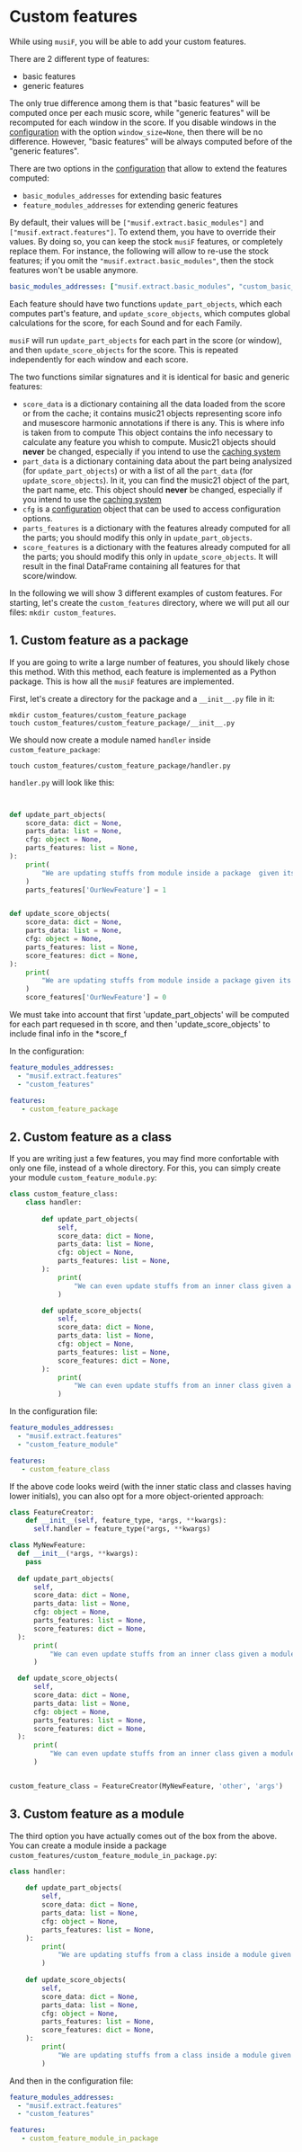 # Custom features

While using `musiF`, you will be able to add your custom features.

There are 2 different type of features:
* basic features
* generic features

The only true difference among them is that "basic features" will be computed once per
each music score, while "generic features" will be recomputed for each window in the
score. If you disable windows in the [configuration](/Configuration) with the option
`window_size=None`, then there will be no difference. However, "basic features" will be
always computed before of the "generic features".

There are two options in the [configuration](/Configuration) that allow to extend the
features computed:
* `basic_modules_addresses` for extending basic features
* `feature_modules_addresses` for extending generic features

By default, their values will be `["musif.extract.basic_modules"]` and
`["musif.extract.features"]`. To extend them, you have to override their values. By
doing so, you can keep the stock `musiF` features, or completely replace them. For
instance, the following will allow to re-use the stock features; if you omit the
`"musif.extract.basic_modules"`, then the stock features won't be usable anymore.

```yaml
basic_modules_addresses: ["musif.extract.basic_modules", "custom_basic_modules"]
```

Each feature should have two functions `update_part_objects`, which each computes part's feature, and
`update_score_objects`, which computes global calculations for the score, for each Sound and for each Family.

`musiF` will run `update_part_objects` for each part in the score (or
window), and then `update_score_objects` for the score. This is repeated independently
for each window and each score.

The two functions similar signatures and it is identical for basic and
generic features:
* `score_data` is a dictionary containing all the data loaded from the score or from the
  cache; it contains music21 objects representing score info and musescore harmonic annotations if there is any.
  This is where info is taken from to compute 
  This object contains the info necessary to calculate any feature you whish to compute. Music21 objects
  should **never** be changed, especially if you intend to use the [caching
  system](Caching.md)
* `part_data` is a dictionary containing data about the part being analysized (for
  `update_part_objects`) or with a list of all the `part_data` (for
  `update_score_objects`). In it, you can find the music21 object of the part, the part
  name, etc. This object should **never** be changed, especially if you intend to use
  the [caching system](Caching.md)
* `cfg` is a [configuration](/Configuration) object that can be used to access
  configuration options.
* `parts_features` is a dictionary with the features already computed for all the
  parts; you should modify this only in `update_part_objects`.
* `score_features` is a dictionary with the features already computed for all the
  parts; you should modify this only in `update_score_objects`. It will result in the
  final DataFrame containing all features for that score/window. 


In the following we will show 3 different examples of custom features. For starting,
let's create the `custom_features` directory, where we will put all our files: 
`mkdir custom_features`.

## 1. Custom feature as a package

If you are going to write a large number of features, you should likely chose this
method. With this method, each feature is implemented as a Python package. This is how
all the `musiF` features are implemented.

First, let's create a directory for the package and a `__init__.py` file in it:
```shell
mkdir custom_features/custom_feature_package 
touch custom_features/custom_feature_package/__init__.py
```

We should now create a module named `handler` inside `custom_feature_package`:
```shell
touch custom_features/custom_feature_package/handler.py
```

`handler.py` will look like this:
```python


def update_part_objects(
    score_data: dict = None,
    parts_data: list = None,
    cfg: object = None,
    parts_features: list = None,
):
    print(
        "We are updating stuffs from module inside a package  given its parent package (part)!"
    )
    parts_features['OurNewFeature'] = 1


def update_score_objects(
    score_data: dict = None,
    parts_data: list = None,
    cfg: object = None,
    parts_features: list = None,
    score_features: dict = None,
):
    print(
        "We are updating stuffs from module inside a package given its parent package (score)!"
    )
    score_features['OurNewFeature'] = 0

```
We must take into account that first 'update_part_objects' will be computed for each part requesed in th score, 
and then 'update_score_objects' to include final info in the *score_f

In the configuration:
```yaml
feature_modules_addresses: 
  - "musif.extract.features"
  - "custom_features"

features:
   - custom_feature_package
```

## 2. Custom feature as a class

If you are writing just a few features, you may find more confortable with only one file,
instead of a whole directory. For this, you can simply create your module
`custom_feature_module.py`:

```python
class custom_feature_class:
    class handler:
        
        def update_part_objects(
            self,
            score_data: dict = None,
            parts_data: list = None,
            cfg: object = None,
            parts_features: list = None,
        ):
            print(
                "We can even update stuffs from an inner class given a module (part)!"
            )

        def update_score_objects(
            self,
            score_data: dict = None,
            parts_data: list = None,
            cfg: object = None,
            parts_features: list = None,
            score_features: dict = None,
        ):
            print(
                "We can even update stuffs from an inner class given a module (score)!"
            )

```

In the configuration file:
```yaml
feature_modules_addresses: 
  - "musif.extract.features"
  - "custom_feature_module"

features:
   - custom_feature_class
```

If the above code looks weird (with the inner static class and classes having lower
initials), you can also opt for a more object-oriented approach:

```python
class FeatureCreator:
    def __init__(self, feature_type, *args, **kwargs):
      self.handler = feature_type(*args, **kwargs)

class MyNewFeature:
  def __init__(*args, **kwargs):
    pass
    
  def update_part_objects(
      self,
      score_data: dict = None,
      parts_data: list = None,
      cfg: object = None,
      parts_features: list = None,
      score_features: dict = None,
  ):
      print(
          "We can even update stuffs from an inner class given a module (part)!"
      )

  def update_score_objects(
      self,
      score_data: dict = None,
      parts_data: list = None,
      cfg: object = None,
      parts_features: list = None,
      score_features: dict = None,
  ):
      print(
          "We can even update stuffs from an inner class given a module (score)!"
      )


custom_feature_class = FeatureCreator(MyNewFeature, 'other', 'args')
```

## 3. Custom feature as a module

The third option you have actually comes out of the box from the above. You can create a
module inside a package `custom_features/custom_feature_module_in_package.py`:

```python
class handler:
    
    def update_part_objects(
        self,
        score_data: dict = None,
        parts_data: list = None,
        cfg: object = None,
        parts_features: list = None,
    ):
        print(
            "We are updating stuffs from a class inside a module given a package (part)!"
        )
        
    def update_score_objects(
        self,
        score_data: dict = None,
        parts_data: list = None,
        cfg: object = None,
        parts_features: list = None,
        score_features: dict = None,
    ):
        print(
            "We are updating stuffs from a class inside a module given a package (score)!"
        )

```

And then in the configuration file:
```yaml
feature_modules_addresses: 
  - "musif.extract.features"
  - "custom_features"

features:
   - custom_feature_module_in_package
```
